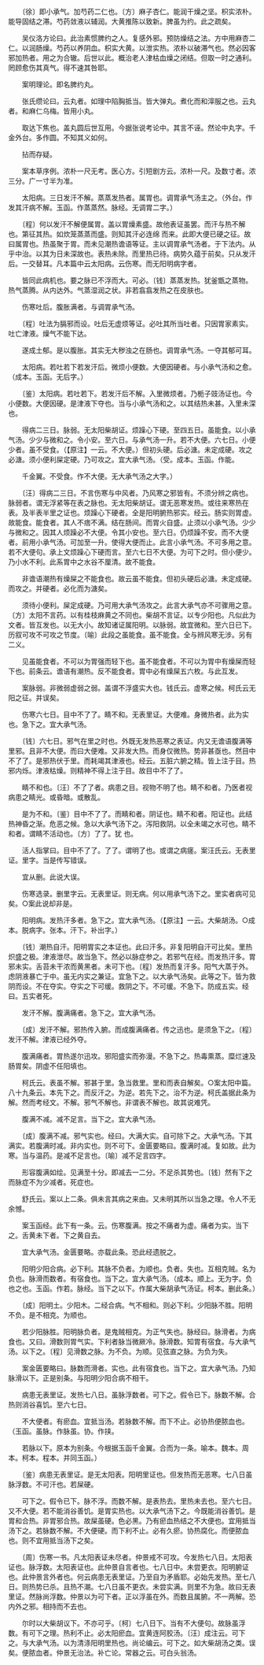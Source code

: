 <!-- { "loadSidebar": true } -->
　　〔徐〕即小承气。加芍药二仁也。〔方〕麻子杏仁。能润干燥之坚。枳实浓朴。能导固结之滞。芍药敛液以辅润。大黄推陈以致新。脾虽为约。此之疏矣。

　　吴仪洛方论曰。此治素惯脾约之人。复感外邪。预防燥结之法。方中用麻杏二仁。以润肠燥。芍药以养阴血。枳实大黄。以泄实热。浓朴以破滞气也。然必因客邪加热者。用之为合辙。后世以此。概治老人津枯血燥之闭结。但取一时之通利。罔顾愈伤其真气。得不速其咎耶。

　　案明理论。即名脾约丸。

　　张氏缵论曰。云丸者。如理中陷胸抵当。皆大弹丸。煮化而和滓服之也。云丸者。和麻仁乌梅。皆用小丸。

　　取达下焦也。盖丸圆后世互用。今据张说考论中。其言不诬。然论中丸字。千金外台。多作圆。不知其义如何。

　　拈而存疑。

　　案本草序例。浓朴一尺无考。医心方。引短剧方云。浓朴一尺。及数寸者。浓三分。广一寸半为准。

　　太阳病。三日发汗不解。蒸蒸发热者。属胃也。调胃承气汤主之。（外台。作发其汗病不解。玉函。作蒸蒸然。脉经。无调胃二字。）

　　〔程〕何以发汗不解便属胃。盖以胃燥素盛。故他表证虽罢。而汗与热不解也。第征其热。如炊笼蒸蒸而盛。则知其汗必连绵 而来。此即大便已硬之征。故曰属胃也。热虽聚于胃。而未见潮热谵语等证。主以调胃承气汤者。于下法内。从乎中治。以其为日未深故也。表热未除。而里热已待。病势久蕴于前矣。只从发汗后。一交替耳。凡本篇中云太阳病。云伤寒。而无阳明病字者。

　　皆同此病机也。要之脉已不浮而大。可必。〔钱〕蒸蒸发热。犹釜甑之蒸物。热气蒸腾。从内达外。气蒸湿润之状。非若翕翕发热之在皮肤也。

　　伤寒吐后。腹胀满者。与调胃承气汤。

　　〔程〕吐法为膈邪而设。吐后无虚烦等证。必吐其所当吐者。只因胃家素实。吐亡津液。燥气不能下达。

　　遂成土郁。是以腹胀。其实无大秽浊之在肠也。调胃承气汤。一夺其郁可耳。

　　太阳病。若吐若下若发汗后。微烦小便数。大便因硬者。与小承气汤和之愈。（成本。玉函。无后字。）

　　〔鉴〕太阳病。若吐若下。若发汗后不解。入里微烦者。乃栀子豉汤证也。今小便数。大便因硬。是津液下夺也。当与小承气汤和之。以其结热未甚。入里未深也。

　　得病二三日。脉弱。无太阳柴胡证。烦躁心下硬。至四五日。虽能食。以小承气汤。少少与微和之。令小安。至六日。与承气汤一升。若不大便。六七日。小便少者。虽不受食。（【原注】一云。不大便。）但初头硬。后必溏。未定成硬。攻之必溏。须小便利屎定硬。乃可攻之。宜大承气汤。（受。成本。玉函。作能。

　　千金翼。不受食。作不大便。无大承气汤之大字。）

　　〔汪〕得病二三日。不言伤寒与中风者。乃风寒之邪皆有。不须分辨之病也。脉弱者。谓无浮紧等在表之脉也。无太阳柴胡证。谓无恶寒发热。或往来寒热在表。及半表半里之证也。烦躁心下硬者。全是阳明腑热邪实。经云。肠实则胃虚。故能食。能食者。其人不痞不满。结在肠间。而胃火自盛。止须以小承气汤。少少与微和之。因其人烦躁必不大便。令其小安也。至六日。仍烦躁不安。而不大便者。前用小承气汤。可加至一升。使得大便而止。此言小承气汤。不可多用之意。若不大便句。承上文烦躁心下硬而言。至六七日不大便。为可下之时。但小便少。乃小水不利。此系胃中之水谷不厘清。故不能食。

　　非谵语潮热有燥屎之不能食也。故云虽不能食。但初头硬后必溏。未定成硬。而攻之。并硬者。必化而为溏矣。

　　须待小便利。屎定成硬。乃可用大承气汤攻之。此言大承气亦不可骤用之意。〔方〕太阳不言药。以有桂枝麻黄之不同也。柴胡不言证。以专少阳也。凡似此为文者。皆互发也。以无大小。故知诸证属阳明。以脉弱。故宜微和。至六日已下。历叙可攻不可攻之节度。〔喻〕此段之虽能食。虽不能食。全与辨风寒无涉。另有二义。

　　见虽能食者。不可以为胃强而轻下也。虽不能食者。不可以为胃中有燥屎而轻下也。前条云。谵语有潮热。反不能食者。胃中必有燥屎五六枚。与此互发。

　　案脉弱。非微弱虚弱之弱。盖谓不浮盛实大也。钱氏云。虚寒之候。柯氏云无阳之征。并误矣。

　　伤寒六七日。目中不了了。睛不和。无表里证。大便难。身微热者。此为实也。急下之。宜大承气汤。

　　〔钱〕六七日。邪气在里之时也。外既无发热恶寒之表证。内又无谵语腹满等里邪。且非不大便。而曰大便难。又非发大热。而身仅微热。势非甚亟也。然目中不了了。是邪热伏于里。而耗竭其津液也。经云。五脏六腑之精。皆上注于目。热邪内烁。津液枯燥。则精神不得上注于目。故目中不了了。

　　睛不和也。〔汪〕不了了者。病患之目。视物不明了也。睛不和者。乃医者视病患之睛光。或昏暗。或散乱。

　　是为不和。〔鉴〕目中不了了。而睛和者。阴证也。睛不和者。阳证也。此结热神昏之渐。危恶之候。急以大承气汤下之。泻阳救阴。以全未竭之水可也。睛不和者。谓睛不活动也。〔方〕了了。犹 也。

　　活人指掌曰。目中不了了。了了。谓明了也。或谓之病瘥。案汪氏云。无表里证。里字。当是传写错误。

　　宜从删。此说大误。

　　伤寒选录。删里字云。无表里证。则无病。何以用承气汤下之。里实者病可见矣。○案此说却非是。

　　阳明病。发热汗多者。急下之。宜大承气汤。（【原注】一云。大柴胡汤。○成本。脱病字。张本。汗下。补出字。）

　　〔钱〕潮热自汗。阳明胃实之本证也。此曰汗多。非复阳明自汗可比矣。里热炽盛之极。津液泄尽。故当急下。然必以脉症参之。若邪气在经。而发热汗多。胃邪未实。舌苔未干浓而黄黑者。未可下也。〔程〕发热而复汗多。阳气大蒸于外。虑阴液暴亡于中。虽无内实之兼证。宜急下之。以大承气汤矣。此等之下。皆为救阴而设。不在夺实。夺实之下可缓。救阴之下。不可缓。不急下。防成五实。经曰。五实者死。

　　发汗不解。腹满痛者。急下之。宜大承气汤。

　　〔成〕发汗不解。邪热传入腑。而成腹满痛者。传之迅也。是须急下之。〔程〕发汗不解。津液已经外夺。

　　腹满痛者。胃热遂尔迅攻。邪阳盛实而弥漫。不急下之。热毒熏蒸。糜烂速及肠胃矣。阴虚不任阳填也。

　　柯氏云。表虽不解。邪甚于里。急当救里。里和而表自解矣。○案太阳中篇。八十九条云。本先下之。而反汗之。为逆。若先下之。治不为逆。柯氏盖据此条为解。然而考经文。不解。邪气不解也。非谓表不解也。故其说难凭。

　　腹满不减。减不足言。当下之。宜大承气汤。

　　〔成〕腹满不减。邪气实也。经曰。大满大实。自可除下之。大承气汤。下其满实。若腹满时减。非内实也。则不可下。金匮要略曰。腹满时减。复如故。此为寒。当与温药。是减不足言也。〔喻〕减不足言四字。

　　形容腹满如绘。见满至十分。即减去一二分。不足杀其势也。〔钱〕然有下之而脉症不为少减者。死症也。

　　舒氏云。案以上二条。俱未言其病之来由。又未明其所以当急之理。令人不无余憾。

　　案玉函经。此下有一条。云。伤寒腹满。按之不痛者为虚。痛者为实。当下之。舌黄未下者。下之黄自去。

　　宜大承气汤。金匮要略。亦载此条。恐此经遗脱之。

　　阳明少阳合病。必下利。其脉不负者。为顺也。负者。失也。互相克贼。名为负也。脉滑而数者。有宿食也。当下之。宜大承气汤。（成本。顺上。无为字。负也之也。玉函。作若。脉经。当下之以下。作属大柴胡承气汤证。柯本。删此条。）

　　〔成〕阳明土。少阳木。二经合病。气不相和。则必下利。少阳脉不胜。阳明不负。是不相克。为顺也。

　　若少阳脉胜。阳明脉负者。是鬼贼相克。为正气失也。脉经曰。脉滑者。为病食也。又曰。滑数则胃气实。下利者脉当微厥冷。脉滑数。知胃有宿食。与大承气汤。以下之。〔程〕见滑数之脉。为不负。为顺。见弦直之脉。为负为失。

　　案金匮要略曰。脉数而滑者。实也。此有宿食也。当下之。宜大承气汤。乃知脉滑以下。正是别条。与阳明少阳合病不相干。

　　病患无表里证。发热七八日。虽脉浮数者。可下之。假令已下。脉数不解。合热则消谷喜饥。至六七日。

　　不大便者。有瘀血。宜抵当汤。若脉数不解。而下不止。必协热便脓血也。（玉函。虽脉。作脉虽。协。作挟。

　　若脉以下。原本为别条。今根据玉函千金翼。合而为一条。喻本。魏本。周本。柯本。程本。并同玉函。）

　　〔鉴〕病患无表里证。是无太阳表。阳明里证也。但发热而无恶寒。七八日虽脉浮数。不可汗也。若屎硬。

　　可下之。假令已下。脉不浮。而数不解。是表热去。里热未去也。至六七日。又不大便。若不能消谷善饥。是胃实热也。以大承气汤下之。今既能消谷善饥。是胃和合热。非胃邪合热。故屎虽硬。色必黑。乃有瘀血热结之不大便也。宜用抵当汤下之。若脉数不解。不大便硬。而下利不止。必有久瘀。协热腐化。而便脓血也。则不宜用抵当汤下之矣。

　　〔周〕伤寒一书。凡太阳表证未尽者。仲景戒不可攻。今发热七八日。太阳表证也。脉浮数。太阳表证也。此仲景自言者也。七八日中。未尝更衣。阳明腑证也。此仲景言外者也。何云病患无表里证。乃至自为矛盾耶。必始先发热。至七八日。则热势已杀。且热不潮。七八日虽不更衣。未尝实满。则里不为急。故曰无表里证。然脉尚浮数。仲景以为可下者。正以浮虽在外。而数且属腑。不一两解。恐内外之邪。相持而不去也。

　　尔时以大柴胡议下。不亦可乎。〔柯〕七八日下。当有不大便句。故脉虽浮数。有可下之理。热利不止。必太阳瘀血。宜黄连阿胶汤。〔汪〕成注云。可下之。与大承气汤。以为清涤阳明里热也。尚论编云。可下之。如大柴胡汤之类。误矣。便脓血者。仲景无治法。补亡论。常器之云。可白头翁汤。

